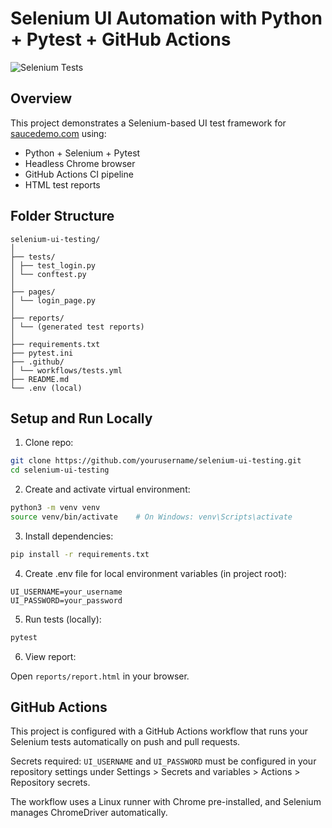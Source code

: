 # Selenium UI Automation with Python + Pytest + GitHub Actions

![Selenium Tests](https://github.com/mattj3/selenium-ui-testing/actions/workflows/ci.yml/badge.svg)

## Overview

This project demonstrates a Selenium-based UI test framework for [saucedemo.com](https://www.saucedemo.com) using:

- Python + Selenium + Pytest
- Headless Chrome browser
- GitHub Actions CI pipeline
- HTML test reports

## Folder Structure

```
selenium-ui-testing/
│
├── tests/
│ ├── test_login.py
│ └── conftest.py
│
├── pages/
│ └── login_page.py
│
├── reports/
│ └── (generated test reports)
│
├── requirements.txt
├── pytest.ini
├── .github/
│ └── workflows/tests.yml
├── README.md
└── .env (local)
```

## Setup and Run Locally

1. Clone repo:

```bash
git clone https://github.com/yourusername/selenium-ui-testing.git
cd selenium-ui-testing
```

2. Create and activate virtual environment:

```bash
python3 -m venv venv
source venv/bin/activate    # On Windows: venv\Scripts\activate
```

3. Install dependencies:

```bash
pip install -r requirements.txt
```

4. Create .env file for local environment variables (in project root):

```env
UI_USERNAME=your_username
UI_PASSWORD=your_password
```

5. Run tests (locally):

```bash
pytest
```

6. View report:

Open `reports/report.html` in your browser.

## GitHub Actions

This project is configured with a GitHub Actions workflow that runs your Selenium tests automatically on push and pull requests.

Secrets required: `UI_USERNAME` and `UI_PASSWORD` must be configured in your repository settings under Settings > Secrets and variables > Actions > Repository secrets.

The workflow uses a Linux runner with Chrome pre-installed, and Selenium manages ChromeDriver automatically.
